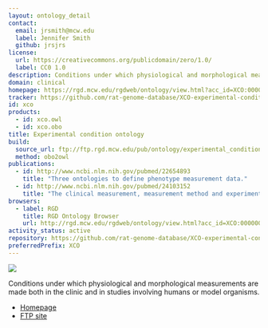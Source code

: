 ```yaml
---
layout: ontology_detail
contact:
  email: jrsmith@mcw.edu
  label: Jennifer Smith
  github: jrsjrs
license:
  url: https://creativecommons.org/publicdomain/zero/1.0/
  label: CC0 1.0
description: Conditions under which physiological and morphological measurements are made both in the clinic and in studies involving humans or model organisms.
domain: clinical
homepage: https://rgd.mcw.edu/rgdweb/ontology/view.html?acc_id=XCO:0000000
tracker: https://github.com/rat-genome-database/XCO-experimental-condition-ontology/issues
id: xco
products:
  - id: xco.owl
  - id: xco.obo
title: Experimental condition ontology
build:
  source_url: ftp://ftp.rgd.mcw.edu/pub/ontology/experimental_condition/experimental_condition.obo
  method: obo2owl
publications:
  - id: http://www.ncbi.nlm.nih.gov/pubmed/22654893
    title: "Three ontologies to define phenotype measurement data."
  - id: http://www.ncbi.nlm.nih.gov/pubmed/24103152
    title: "The clinical measurement, measurement method and experimental condition ontologies: expansion, improvements and new applications."
browsers:
  - label: RGD
    title: RGD Ontology Browser
    url: http://rgd.mcw.edu/rgdweb/ontology/view.html?acc_id=XCO:0000000
activity_status: active
repository: https://github.com/rat-genome-database/XCO-experimental-condition-ontology
preferredPrefix: XCO
---
```


<img src="http://rgd.mcw.edu/common/images/rgd_LOGO_blue_rgd.gif"/>

Conditions under which physiological and morphological measurements are made both in the clinic and in studies involving humans or model organisms.

- [Homepage](https://rgd.mcw.edu/rgdweb/ontology/view.html?acc_id=XCO:0000000)
- [FTP site](ftp://ftp.rgd.mcw.edu/pub/ontology/experimental_condition/)
